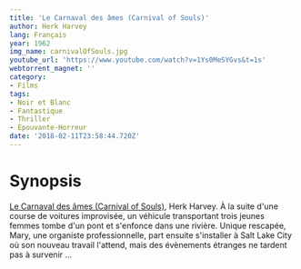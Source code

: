 ```yaml
---
title: 'Le Carnaval des âmes (Carnival of Souls)'
author: Herk Harvey
lang: Français
year: 1962
img_name: carnivalOfSouls.jpg
youtube_url: 'https://www.youtube.com/watch?v=1Ys0MeSYGvs&t=1s'
webtorrent_magnet: ''
category:
- Films
tags:
- Noir et Blanc
- Fantastique
- Thriller
- Épouvante-Horreur
date: '2018-02-11T23:58:44.720Z'
---
```



# Synopsis
[Le Carnaval des âmes (Carnival of Souls)](https://www.amazon.fr/gp/product/B075L1V7KP/ref=as_li_qf_sp_asin_il_tl?ie=UTF8&tag=ctimes-21&camp=1642&creative=6746&linkCode=as2&creativeASIN=B075L1V7KP&linkId=23be1ee504f1ae30c747877c54f79349), Herk Harvey.
À la suite d'une course de voitures improvisée, un véhicule transportant trois jeunes femmes tombe d'un pont et s'enfonce dans une rivière. Unique rescapée, Mary, une organiste professionnelle, part ensuite s'installer à Salt Lake City où son nouveau travail l'attend, mais des évènements étranges ne tardent pas à survenir ...
